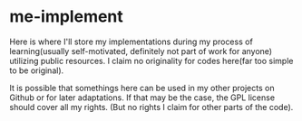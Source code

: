 # me-implement
 
Here is where I'll store my implementations during my process of learning(usually self-motivated, definitely not part of work for anyone) utilizing public resources. I claim no originality for codes here(far too simple to be original).

It is possible that somethings here can be used in my other projects on Github or for later adaptations. If that may be the case, the GPL license should cover all my rights. (But no rights I claim for other parts of the code). 